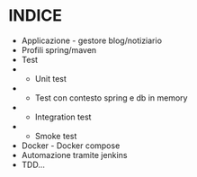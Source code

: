 # INDICE

* Applicazione - gestore blog/notiziario
* Profili spring/maven
* Test
* * Unit test
* * Test con contesto spring e db in memory
* * Integration test
* * Smoke test
* Docker - Docker compose
* Automazione tramite jenkins
* TDD...